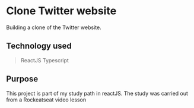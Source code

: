 # Clone Twitter website
Building a clone of the Twitter website.

## Technology used
> ReactJS
> Typescript

## Purpose
This project is part of my study path in reactJS.
The study was carried out from a Rockeatseat video lesson
